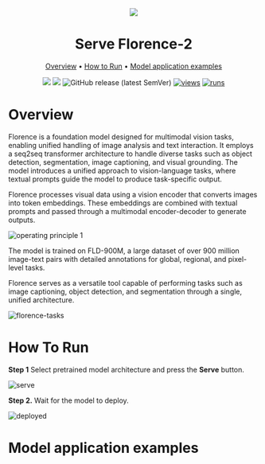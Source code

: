 <div align="center" markdown>
<img src="https://github.com/user-attachments/assets/54112ea8-8ae3-42fa-906c-2ba53f552884"/>  

# Serve Florence-2
  
<p align="center">
  <a href="#Overview">Overview</a> •
  <a href="#How-to-Run">How to Run</a> •
  <a href="#Model-application-examples">Model application examples</a> 
</p>

[![](https://img.shields.io/badge/supervisely-ecosystem-brightgreen)](https://ecosystem.supervise.ly/apps/supervisely-ecosystem/serve-florence-2)
[![](https://img.shields.io/badge/slack-chat-green.svg?logo=slack)](https://supervise.ly/slack)
![GitHub release (latest SemVer)](https://img.shields.io/github/v/release/supervisely-ecosystem/serve-florence-2)
[![views](https://app.supervise.ly/img/badges/views/supervisely-ecosystem/serve-florence-2.png)](https://supervise.ly)
[![runs](https://app.supervise.ly/img/badges/runs/supervisely-ecosystem/serve-florence-2.png)](https://supervise.ly)
 
</div>

# Overview

Florence is a foundation model designed for multimodal vision tasks, enabling unified handling of image analysis and text interaction. It employs a seq2seq transformer architecture to handle diverse tasks such as object detection, segmentation, image captioning, and visual grounding. The model introduces a unified approach to vision-language tasks, where textual prompts guide the model to produce task-specific output.

Florence processes visual data using a vision encoder that converts images into token embeddings. These embeddings are combined with textual prompts and passed through a multimodal encoder-decoder to generate outputs.

![operating principle 1](https://github.com/user-attachments/assets/ec79e92c-4699-41a2-babb-177877e768f2)

The model is trained on FLD-900M, a large dataset of over 900 million image-text pairs with detailed annotations for global, regional, and pixel-level tasks. 

Florence serves as a versatile tool capable of performing tasks such as image captioning, object detection, and segmentation through a single, unified architecture.

![florence-tasks](https://github.com/user-attachments/assets/95164496-e865-4ddc-8ed4-717e6bbeac39)

# How To Run

**Step 1** Select pretrained model architecture and press the **Serve** button.

![serve](https://github.com/user-attachments/assets/b59dfbb3-3c2c-47dd-b920-147cf584c214)

**Step 2.** Wait for the model to deploy.

![deployed](https://github.com/user-attachments/assets/f9c20b41-40ea-4aeb-8e0d-e510c2f24bc5)

# Model application examples
